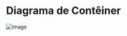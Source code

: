 # Diagrama de Contêiner


![image](https://github.com/ICEI-PUC-Minas-PMV-SInt/pmv-sint-2023-2-e4-proj-dist-t1-devs-interview/assets/97611971/e7a2fbb2-a660-4f2b-b2fe-e43b3c6356ec)

